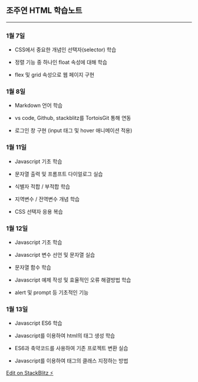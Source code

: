 ## 조주연 HTML 학습노트
<hr>

### 1월 7일

 * CSS에서 중요한 개념인 선택자(selector) 학습
 
 * 정렬 기능 중 하나인 float 속성에 대해 학습
 
 * flex 및 grid 속성으로 웹 페이지 구현
 
 ### 1월 8일
 
 * Markdown 언어 학습
 
 * vs code, Github, stackblitz를 TortoisGit 통해 연동
 
 * 로그인 창 구현 (input 태그 및 hover 애니메이션 적용)
 
 ### 1월 11일
 
 * Javascript 기초 학습
 
 * 문자열 출력 및 프롬프트 다이얼로그 실습
 
 * 식별자 적합 / 부적합 학습
 
 * 지역변수 / 전역변수 개념 학습

 * CSS 선택자 응용 복습
 
 ### 1월 12일
 
 * Javascript 기초 학습
 
 * Javascript 변수 선언 및 문자열 실습
 
 * 문자열 함수 학습
 
 * Javascript 예제 작성 및 효율적인 오류 해결방법 학습

 * alert 및 prompt 등 기초적인 기능 
 
  ### 1월 13일
 
 * Javascript ES6 학습
 
 * Javascript를 이용하여 html의 태그 생성 학습
 
 * ES6과 축약코드를 사용하여 기존 프로젝트 변환 실습

 * Javascript를 이용하여 태그의 클래스 지정하는 방법 

[Edit on StackBlitz ⚡️](https://stackblitz.com/edit/web-platform-3wgeu2)
